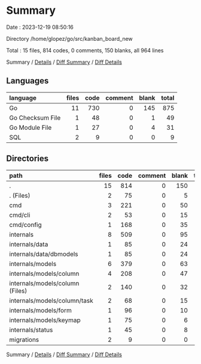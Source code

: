# Summary

Date : 2023-12-19 08:50:16

Directory /home/glopez/go/src/kanban_board_new

Total : 15 files,  814 codes, 0 comments, 150 blanks, all 964 lines

Summary / [Details](details.md) / [Diff Summary](diff.md) / [Diff Details](diff-details.md)

## Languages
| language | files | code | comment | blank | total |
| :--- | ---: | ---: | ---: | ---: | ---: |
| Go | 11 | 730 | 0 | 145 | 875 |
| Go Checksum File | 1 | 48 | 0 | 1 | 49 |
| Go Module File | 1 | 27 | 0 | 4 | 31 |
| SQL | 2 | 9 | 0 | 0 | 9 |

## Directories
| path | files | code | comment | blank | total |
| :--- | ---: | ---: | ---: | ---: | ---: |
| . | 15 | 814 | 0 | 150 | 964 |
| . (Files) | 2 | 75 | 0 | 5 | 80 |
| cmd | 3 | 221 | 0 | 50 | 271 |
| cmd/cli | 2 | 53 | 0 | 15 | 68 |
| cmd/config | 1 | 168 | 0 | 35 | 203 |
| internals | 8 | 509 | 0 | 95 | 604 |
| internals/data | 1 | 85 | 0 | 24 | 109 |
| internals/data/dbmodels | 1 | 85 | 0 | 24 | 109 |
| internals/models | 6 | 379 | 0 | 63 | 442 |
| internals/models/column | 4 | 208 | 0 | 47 | 255 |
| internals/models/column (Files) | 2 | 140 | 0 | 32 | 172 |
| internals/models/column/task | 2 | 68 | 0 | 15 | 83 |
| internals/models/form | 1 | 96 | 0 | 10 | 106 |
| internals/models/keymap | 1 | 75 | 0 | 6 | 81 |
| internals/status | 1 | 45 | 0 | 8 | 53 |
| migrations | 2 | 9 | 0 | 0 | 9 |

Summary / [Details](details.md) / [Diff Summary](diff.md) / [Diff Details](diff-details.md)
